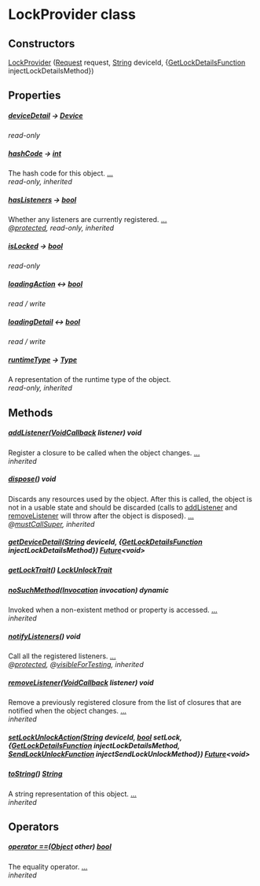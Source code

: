 


# LockProvider class












## Constructors

[LockProvider](../providers_lock_provider/LockProvider/LockProvider.md) ([Request](https://pub.dev/documentation/yonomi_platform_sdk/1.0.5/request_request/Request-class.html) request, [String](https://api.flutter.dev/flutter/dart-core/String-class.html) deviceId, {[GetLockDetailsFunction](../providers_lock_provider/GetLockDetailsFunction.md) injectLockDetailsMethod})

    


## Properties

##### [deviceDetail](../providers_lock_provider/LockProvider/deviceDetail.md) &#8594; [Device](https://pub.dev/documentation/yonomi_platform_sdk/1.0.5/repository_devices_devices_repository/Device-class.html)



   
_read-only_



##### [hashCode](https://api.flutter.dev/flutter/dart-core/Object/hashCode.html) &#8594; [int](https://api.flutter.dev/flutter/dart-core/int-class.html)



The hash code for this object. [...](https://api.flutter.dev/flutter/dart-core/Object/hashCode.html)  
_read-only, inherited_



##### [hasListeners](../providers_lock_provider/LockProvider/hasListeners.md) &#8594; [bool](https://api.flutter.dev/flutter/dart-core/bool-class.html)



Whether any listeners are currently registered. [...](../providers_lock_provider/LockProvider/hasListeners.md)  
_@[protected](https://pub.dev/documentation/meta/1.3.0/meta/protected-constant.html), read-only, inherited_



##### [isLocked](../providers_lock_provider/LockProvider/isLocked.md) &#8594; [bool](https://api.flutter.dev/flutter/dart-core/bool-class.html)



   
_read-only_



##### [loadingAction](../providers_lock_provider/LockProvider/loadingAction.md) &#8596; [bool](https://api.flutter.dev/flutter/dart-core/bool-class.html)



   
_read / write_



##### [loadingDetail](../providers_lock_provider/LockProvider/loadingDetail.md) &#8596; [bool](https://api.flutter.dev/flutter/dart-core/bool-class.html)



   
_read / write_



##### [runtimeType](https://api.flutter.dev/flutter/dart-core/Object/runtimeType.html) &#8594; [Type](https://api.flutter.dev/flutter/dart-core/Type-class.html)



A representation of the runtime type of the object.   
_read-only, inherited_




## Methods

##### [addListener](../providers_lock_provider/LockProvider/addListener.md)([VoidCallback](https://api.flutter.dev/flutter/dart-ui/VoidCallback.html) listener) void



Register a closure to be called when the object changes. [...](../providers_lock_provider/LockProvider/addListener.md)  
_inherited_



##### [dispose](../providers_lock_provider/LockProvider/dispose.md)() void



Discards any resources used by the object. After this is called, the
object is not in a usable state and should be discarded (calls to
<a href="../providers_lock_provider/LockProvider/addListener.md">addListener</a> and <a href="../providers_lock_provider/LockProvider/removeListener.md">removeListener</a> will throw after the object is
disposed). [...](../providers_lock_provider/LockProvider/dispose.md)  
_@[mustCallSuper](https://pub.dev/documentation/meta/1.3.0/meta/mustCallSuper-constant.html), inherited_



##### [getDeviceDetail](../providers_lock_provider/LockProvider/getDeviceDetail.md)([String](https://api.flutter.dev/flutter/dart-core/String-class.html) deviceId, {[GetLockDetailsFunction](../providers_lock_provider/GetLockDetailsFunction.md) injectLockDetailsMethod}) [Future](https://api.flutter.dev/flutter/dart-async/Future-class.html)&lt;void>



   




##### [getLockTrait](../providers_lock_provider/LockProvider/getLockTrait.md)() [LockUnlockTrait](https://pub.dev/documentation/yonomi_platform_sdk/1.0.5/repository_devices_devices_repository/LockUnlockTrait-class.html)



   




##### [noSuchMethod](https://api.flutter.dev/flutter/dart-core/Object/noSuchMethod.html)([Invocation](https://api.flutter.dev/flutter/dart-core/Invocation-class.html) invocation) dynamic



Invoked when a non-existent method or property is accessed. [...](https://api.flutter.dev/flutter/dart-core/Object/noSuchMethod.html)  
_inherited_



##### [notifyListeners](../providers_lock_provider/LockProvider/notifyListeners.md)() void



Call all the registered listeners. [...](../providers_lock_provider/LockProvider/notifyListeners.md)  
_@[protected](https://pub.dev/documentation/meta/1.3.0/meta/protected-constant.html), @[visibleForTesting](https://pub.dev/documentation/meta/1.3.0/meta/visibleForTesting-constant.html), inherited_



##### [removeListener](../providers_lock_provider/LockProvider/removeListener.md)([VoidCallback](https://api.flutter.dev/flutter/dart-ui/VoidCallback.html) listener) void



Remove a previously registered closure from the list of closures that are
notified when the object changes. [...](../providers_lock_provider/LockProvider/removeListener.md)  
_inherited_



##### [setLockUnlockAction](../providers_lock_provider/LockProvider/setLockUnlockAction.md)([String](https://api.flutter.dev/flutter/dart-core/String-class.html) deviceId, [bool](https://api.flutter.dev/flutter/dart-core/bool-class.html) setLock, {[GetLockDetailsFunction](../providers_lock_provider/GetLockDetailsFunction.md) injectLockDetailsMethod, [SendLockUnlockFunction](../providers_lock_provider/SendLockUnlockFunction.md) injectSendLockUnlockMethod}) [Future](https://api.flutter.dev/flutter/dart-async/Future-class.html)&lt;void>



   




##### [toString](https://api.flutter.dev/flutter/dart-core/Object/toString.html)() [String](https://api.flutter.dev/flutter/dart-core/String-class.html)



A string representation of this object. [...](https://api.flutter.dev/flutter/dart-core/Object/toString.html)  
_inherited_




## Operators

##### [operator ==](https://api.flutter.dev/flutter/dart-core/Object/operator_equals.html)([Object](https://api.flutter.dev/flutter/dart-core/Object-class.html) other) [bool](https://api.flutter.dev/flutter/dart-core/bool-class.html)



The equality operator. [...](https://api.flutter.dev/flutter/dart-core/Object/operator_equals.html)  
_inherited_











